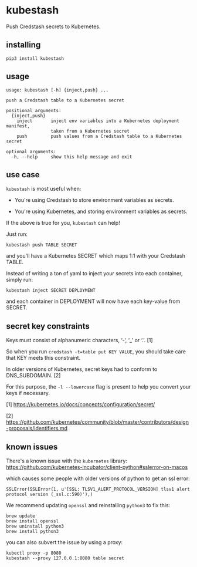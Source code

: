 # kubestash

Push Credstash secrets to Kubernetes.

## installing

```
pip3 install kubestash
```

## usage

```
usage: kubestash [-h] {inject,push} ...

push a Credstash table to a Kubernetes secret

positional arguments:
  {inject,push}
    inject       inject env variables into a Kubernetes deployment manifest,
                 taken from a Kubernetes secret
    push         push values from a Credstash table to a Kubernetes secret

optional arguments:
  -h, --help     show this help message and exit
```

## use case

`kubestash` is most useful when:

- You're using Credstash to store environment variables as secrets.

- You're using Kubernetes, and storing environment variables as secrets.

If the above is true for you, `kubestash` can help!

Just run:

`kubestash push TABLE SECRET`

and you'll have a Kubernetes SECRET which maps 1:1 with your Credstash TABLE.

Instead of writing a ton of yaml to inject your secrets into each container, simply run:

`kubestash inject SECRET DEPLOYMENT`

and each container in DEPLOYMENT will now have each key-value from SECRET.


## secret key constraints

Keys must consist of alphanumeric characters, ‘-‘, ‘_’ or ‘.’. [1]

So when you run `credstash -t=table put KEY VALUE`, you should take care that KEY meets this constraint.

In older versions of Kubernetes, secret keys had to conform to DNS_SUBDOMAIN. [2]

For this purpose, the `-l --lowercase` flag is present to help you convert your keys if necessary.

[1] https://kubernetes.io/docs/concepts/configuration/secret/

[2] https://github.com/kubernetes/community/blob/master/contributors/design-proposals/identifiers.md


## known issues

There's a known issue with the `kubernetes` library: https://github.com/kubernetes-incubator/client-python#sslerror-on-macos

which causes some people with older versions of python to get an ssl error:

```
SSLError(SSLError(1, u'[SSL: TLSV1_ALERT_PROTOCOL_VERSION] tlsv1 alert protocol version (_ssl.c:590)'),)
```

We recommend updating `openssl` and reinstalling `python3` to fix this:

```
brew update
brew install openssl
brew uninstall python3
brew install python3
```

you can also subvert the issue by using a proxy:

```
kubectl proxy -p 8080
kubestash --proxy 127.0.0.1:8080 table secret
```